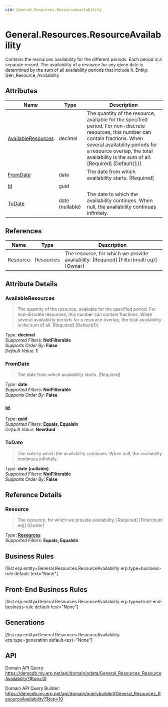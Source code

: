 ```yaml
---
uid: General.Resources.ResourceAvailability
---
```

# General.Resources.ResourceAvailability

Contains the resources availability for the different periods. Each period is a separate record. The availability of a resource for any given date is determined by the sum of all availability periods that include it. Entity: Gen_Resource_Availability

## Attributes

| Name | Type | Description |
| ---- | ---- | --- |
| [AvailableResources](General.Resources.ResourceAvailability.md#availableresources) | decimal | The quantity of the resource, available for the specified period. For non-discrete resources, this number can contain fractions. When several availability periods for a resource overlap, the total availability is the sum of all. [Required] [Default(1)] 
| [FromDate](General.Resources.ResourceAvailability.md#fromdate) | date | The date from which availability starts. [Required] 
| [Id](General.Resources.ResourceAvailability.md#id) | guid |  
| [ToDate](General.Resources.ResourceAvailability.md#todate) | date (nullable) | The date to which the availability continues. When null, the availability continues infinitely. 

## References

| Name | Type | Description |
| ---- | ---- | --- |
| [Resource](General.Resources.ResourceAvailability.md#resource) | [Resources](General.Resources.Resources.md) | The resource, for which we provide availability. [Required] [Filter(multi eq)] [Owner] |


## Attribute Details

### AvailableResources

> The quantity of the resource, available for the specified period. For non-discrete resources, this number can contain fractions. When several availability periods for a resource overlap, the total availability is the sum of all. [Required] [Default(1)]

_Type_: **decimal**  
_Supported Filters_: **NotFilterable**  
_Supports Order By_: **False**  
_Default Value_: **1**  

### FromDate

> The date from which availability starts. [Required]

_Type_: **date**  
_Supported Filters_: **NotFilterable**  
_Supports Order By_: **False**  

### Id

_Type_: **guid**  
_Supported Filters_: **Equals, EqualsIn**  
_Default Value_: **NewGuid**  

### ToDate

> The date to which the availability continues. When null, the availability continues infinitely.

_Type_: **date (nullable)**  
_Supported Filters_: **NotFilterable**  
_Supports Order By_: **False**  


## Reference Details

### Resource

> The resource, for which we provide availability. [Required] [Filter(multi eq)] [Owner]

_Type_: **[Resources](General.Resources.Resources.md)**  
_Supported Filters_: **Equals, EqualsIn**  



## Business Rules

[!list erp.entity=General.Resources.ResourceAvailability erp.type=business-rule default-text="None"]

## Front-End Business Rules

[!list erp.entity=General.Resources.ResourceAvailability erp.type=front-end-business-rule default-text="None"]

## Generations

[!list erp.entity=General.Resources.ResourceAvailability erp.type=generation default-text="None"]

## API

Domain API Query:
<https://demodb.my.erp.net/api/domain/odata/General_Resources_ResourceAvailability?$top=10>

Domain API Query Builder:
<https://demodb.my.erp.net/api/domain/querybuilder#General_Resources_ResourceAvailability?$top=10>

